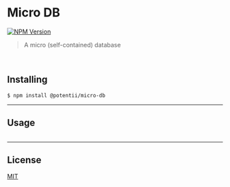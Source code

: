# Micro DB

[![NPM Version][npm-image]][npm-url]

> A micro (self-contained) database

<br>

## Installing
```
$ npm install @potentii/micro-db
```

---

## Usage

```javascript

```

---

## License

[MIT](LICENSE)


[npm-image]: https://img.shields.io/npm/v/@potentii/micro-db.svg
[npm-url]: https://npmjs.org/package/@potentii/micro-db
